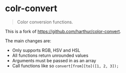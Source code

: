 colr-convert
============

> Color conversion functions.

This is a fork of https://github.com/harthur/color-convert.

The main changes are:

- Only supports RGB, HSV and HSL
- All functions return unrounded values
- Arguments must be passed in as an array
- Call functions like so `convert[from][to]([1, 2, 3]);`
